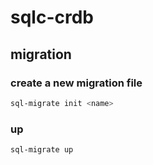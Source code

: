 # sqlc-crdb

## migration
### create a new migration file
```bash
sql-migrate init <name>
```

### up
```bash
sql-migrate up
```